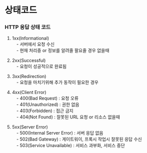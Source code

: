 # 상태코드

### HTTP 응답 상태 코드

1. 1xx(Informational)<br>
&emsp;- 서버에서 요청 수신<br>
&emsp;- 현재 처리중 or 정보를 알려줄 팔요줄 경우 없을때<br>

2. 2xx(Successful)<br>
&emsp;- 요청이 성공적으로 완료됨<br>

3. 3xx(Redirection)<br>
&emsp;- 요청을 마치기위해 추가 동작이 필요한 경우<br>

4. 4xx(Client Error)<br>
&emsp;- 400(Bad Request) : 요청 오류<br>
&emsp;- 401(Unauthorized) : 권한 없음<br>
&emsp;- 403(Forbidden) : 접근 금지<br>
&emsp;- 404(Not Found) : 잘못된 URL 요청 or 리소스 없을때<br>

4. 5xx(Server Error)<br>
&emsp;- 500(Internal Server Error) : 서버 응답 없음<br>
&emsp;- 502(Bad Gateway) : 게이트워이, 프록시 작업시 잘못된 응답 수신<br>
&emsp;- 503(Service Unavailable) : 서비스 과부화, 서비스 중단<br>
